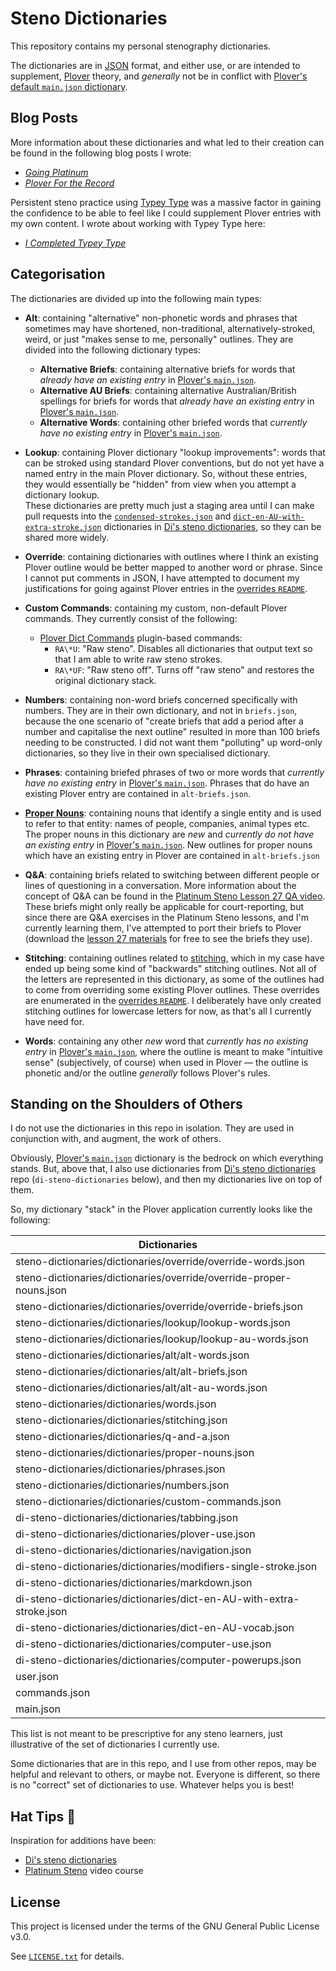 # Steno Dictionaries

This repository contains my personal stenography dictionaries.

The dictionaries are in [JSON][] format, and either use, or are intended to
supplement, [Plover][] theory, and _generally_ not be in conflict with [Plover's
default `main.json` dictionary][Plover main.json].

## Blog Posts

More information about these dictionaries and what led to their creation can
be found in the following blog posts I wrote:

- _[Going Platinum][]_
- _[Plover For the Record][]_

Persistent steno practice using [Typey Type][] was a massive factor in gaining
the confidence to be able to feel like I could supplement Plover entries with my
own content. I wrote about working with Typey Type here:

- _[I Completed Typey Type][]_

## Categorisation

The dictionaries are divided up into the following main types:

- **Alt**: containing "alternative" non-phonetic words and phrases that
  sometimes may have shortened, non-traditional, alternatively-stroked, weird,
  or just "makes sense to me, personally" outlines. They are divided into the
  following dictionary types:
    - **Alternative Briefs**: containing alternative briefs for words that
      _already have an existing entry_ in
      [Plover's `main.json`][Plover main.json].
    - **Alternative AU Briefs**: containing alternative Australian/British
      spellings for briefs for words that _already have an existing entry_ in
      [Plover's `main.json`][Plover main.json].
    - **Alternative Words**: containing other briefed words that
      _currently have no existing entry_ in
      [Plover's `main.json`][Plover main.json].

- **Lookup**: containing Plover dictionary "lookup improvements": words that can
  be stroked using standard Plover conventions, but do not yet have a named
  entry in the main Plover dictionary. So, without these entries, they would
  essentially be "hidden" from view when you attempt a dictionary lookup.<br />
  These dictionaries are pretty much just a staging area until I can make pull
  requests into the [`condensed-strokes.json`][] and
  [`dict-en-AU-with-extra-stroke.json`][] dictionaries in
  [Di's steno dictionaries][], so they can be shared more widely.

- **Override**: containing dictionaries with outlines where I think an existing
  Plover outline would be better mapped to another word or phrase. Since I
  cannot put comments in JSON, I have attempted to document my justifications
  for going against Plover entries in the [overrides `README`][].

- **Custom Commands**: containing my custom, non-default Plover commands. They
  currently consist of the following:
  - [Plover Dict Commands][] plugin-based commands:
    - `RA\*U`: "Raw steno". Disables all dictionaries that output text so that
      I am able to write raw steno strokes.
    - `RA\*UF`: "Raw steno off". Turns off "raw steno" and restores the original
      dictionary stack.

- **Numbers**: containing non-word briefs concerned specifically with numbers.
  They are in their own dictionary, and not in `briefs.json`, because the one
  scenario of "create briefs that add a period after a number and capitalise
  the next outline" resulted in more than 100 briefs needing to be constructed.
  I did not want them "polluting" up word-only dictionaries, so they live in
  their own specialised dictionary.

- **Phrases**: containing briefed phrases of two or more words that _currently
  have no existing entry_ in [Plover's `main.json`][Plover main.json]. Phrases
  that do have an existing Plover entry are contained in `alt-briefs.json`.

- **[Proper Nouns][]**: containing nouns that identify a single entity and is
   used to refer to that entity: names of people, companies, animal types etc.
   The proper nouns in this dictionary are _new_ and _currently do not have an
   existing entry_ in [Plover's `main.json`][Plover main.json]. New outlines for
   proper nouns which have an existing entry in Plover are contained in
   `alt-briefs.json`

- **Q&A**: containing briefs related to switching between different people or
   lines of questioning in a conversation. More information about the concept of
   Q&A can be found in the [Platinum Steno Lesson 27 QA video][]. These briefs
   might only really be applicable for court-reporting, but since there are
   Q&A exercises in the Platinum Steno lessons, and I'm currently learning them,
   I've attempted to port their briefs to Plover (download the
   [lesson 27 materials][Platinum Steno Lesson 27 lesson materials] for free to
   see the briefs they use).

- **Stitching**: containing outlines related to [stitching][], which in my case
   have ended up being some kind of "backwards" stitching outlines. Not all of
   the letters are represented in this dictionary, as some of the outlines had
   to come from overriding some existing Plover outlines. These overrides are
   enumerated in the [overrides `README`][]. I deliberately have only created
   stitching outlines for lowercase letters for now, as that's all I currently
   have need for.

- **Words**: containing any other _new_ word that _currently has no existing
   entry_ in [Plover's `main.json`][Plover main.json], where the outline is
   meant to make "intuitive sense" (subjectively, of course) when used in Plover
   — the outline is phonetic and/or the outline _generally_ follows Plover's
   rules.

## Standing on the Shoulders of Others

I do not use the dictionaries in this repo in isolation. They are used in
conjunction with, and augment, the work of others.

Obviously, [Plover's `main.json`][Plover main.json] dictionary is the bedrock on
which everything stands. But, above that, I also use dictionaries from
[Di's steno dictionaries][] repo (`di-steno-dictionaries` below), and then my
dictionaries live on top of them.

So, my dictionary "stack" in the Plover application currently looks like the
following:

|                            Dictionaries                              |
|----------------------------------------------------------------------|
| steno-dictionaries/dictionaries/override/override-words.json         |
| steno-dictionaries/dictionaries/override/override-proper-nouns.json  |
| steno-dictionaries/dictionaries/override/override-briefs.json        |
| steno-dictionaries/dictionaries/lookup/lookup-words.json             |
| steno-dictionaries/dictionaries/lookup/lookup-au-words.json          |
| steno-dictionaries/dictionaries/alt/alt-words.json                   |
| steno-dictionaries/dictionaries/alt/alt-briefs.json                  |
| steno-dictionaries/dictionaries/alt/alt-au-words.json                |
| steno-dictionaries/dictionaries/words.json                           |
| steno-dictionaries/dictionaries/stitching.json                       |
| steno-dictionaries/dictionaries/q-and-a.json                         |
| steno-dictionaries/dictionaries/proper-nouns.json                    |
| steno-dictionaries/dictionaries/phrases.json                         |
| steno-dictionaries/dictionaries/numbers.json                         |
| steno-dictionaries/dictionaries/custom-commands.json                 |
| di-steno-dictionaries/dictionaries/tabbing.json                      |
| di-steno-dictionaries/dictionaries/plover-use.json                   |
| di-steno-dictionaries/dictionaries/navigation.json                   |
| di-steno-dictionaries/dictionaries/modifiers-single-stroke.json      |
| di-steno-dictionaries/dictionaries/markdown.json                     |
| di-steno-dictionaries/dictionaries/dict-en-AU-with-extra-stroke.json |
| di-steno-dictionaries/dictionaries/dict-en-AU-vocab.json             |
| di-steno-dictionaries/dictionaries/computer-use.json                 |
| di-steno-dictionaries/dictionaries/computer-powerups.json            |
| user.json                                                            |
| commands.json                                                        |
| main.json                                                            |

This list is not meant to be prescriptive for any steno learners, just
illustrative of the set of dictionaries I currently use.

Some dictionaries that are in this repo, and I use from other repos, may be
helpful and relevant to others, or maybe not. Everyone is different, so there is
no "correct" set of dictionaries to use. Whatever helps you is best!

## Hat Tips :tophat:

Inspiration for additions have been:

- [Di's steno dictionaries][]
- [Platinum Steno][] video course

## License

This project is licensed under the terms of the GNU General Public License v3.0.

See [`LICENSE.txt`][] for details.

[`condensed-strokes.json`]: https://github.com/didoesdigital/steno-dictionaries/blob/master/dictionaries/condensed-strokes.json
[Di's steno dictionaries]: https://github.com/didoesdigital/steno-dictionaries
[`dict-en-AU-with-extra-stroke.json`]: https://github.com/didoesdigital/steno-dictionaries/blob/master/dictionaries/dict-en-AU-with-extra-stroke.json
[Going Platinum]: https://www.paulfioravanti.com/blog/going-platinum/
[I Completed Typey Type]: https://www.paulfioravanti.com/blog/completed-typey-type/
[JSON]: https://en.wikipedia.org/wiki/JSON
[`LICENSE.txt`]: ./LICENSE.txt
[`overrides` directory]: ./dictionaries/overrides/
[overrides `README`]: ./dicionaries/overrides/README.md
[Platinum Steno]: https://www.youtube.com/channel/UC-bfgyMjBdFuzhuL4Ff6XqA
[Platinum Steno Lesson 27 lesson materials]: https://platinumsteno.com/downloads/theory-lesson-27/
[Platinum Steno Lesson 27 QA video]: https://www.youtube.com/watch?v=tEgaJ7hWIvg
[Plover]: http://www.openstenoproject.org/plover/
[Plover Dict Commands]: https://github.com/KoiOates/plover_dict_commands
[Plover For the Record]: https://www.paulfioravanti.com/blog/plover-for-the-record/
[Plover main.json]: https://github.com/openstenoproject/plover/blob/master/plover/assets/main.json
[Proper Nouns]: https://en.wikipedia.org/wiki/Proper_and_common_nouns
[stitching]: http://ilovesteno.com/2015/03/12/theory-thursday-stitching/
[Typey Type]: https://didoesdigital.com/typey-type/
